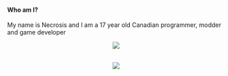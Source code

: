 #### Who am I?
My name is Necrosis and I am a 17 year old Canadian programmer, modder and game developer


<p align="center">
  <a href="https://skillicons.dev">
    <img src="https://skillicons.dev/icons?i=python,lua,godot,cs,html,css,js,java,cpp," />
  </a>
</p>

<p align="center">
  </br>
  
  <a href="https://github.com/anuraghazra/github-readme-stats">
    <img src=https://github-readme-stats-git-masterrstaa-rickstaa.vercel.app/api/top-langs/?username=necrosis000&hide_border=true&langs_count=5&show_icons=true&card_width=495&theme=tokyonight&hide=batchfile,assemnbly>
  
  </br>
    
</p>
